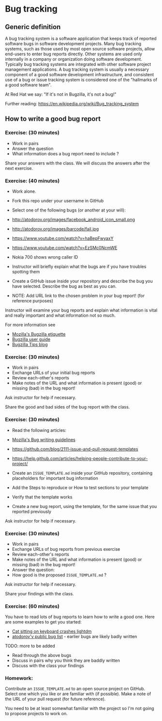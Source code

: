 # Bug tracking

## Generic definition

A bug tracking system is a software application that keeps track of reported
software bugs in software development projects. Many bug tracking systems,
such as those used by most open source software projects, allow end-users to
enter bug reports directly. Other systems are used only internally in a company
or organization doing software development. Typically bug tracking systems are
integrated with other software project management applications. A bug tracking
system is usually a necessary component of a good software development
infrastructure, and consistent use of a bug or issue tracking system is
considered one of the "hallmarks of a good software team".

At Red Hat we say: "If it's not in Bugzilla, it's not a bug!"

Further reading:
https://en.wikipedia.org/wiki/Bug_tracking_system


## How to write a good bug report

### Exercise: (30 minutes)

* Work in pairs
* Answer the question
* What information does a bug report need to include ?


Share your answers with the class. We will discuss the answers after the
next exercise.


### Exercise: (40 minutes)

* Work alone.
* Fork this repo under your username in GitHub
* Select one of the following bugs (or another at your will):
 * http://atodorov.org/images/facebook_android_icon_small.png
 * http://atodorov.org/images/barcode/fail.jpg
 * https://www.youtube.com/watch?v=haBepFwyaxY
 * https://www.youtube.com/watch?v=EzSMc0NcmWE
 * Nokia 700 shows wrong caller ID

* Instructor will briefly explain what the bugs are if you
have troubles spotting them

* Create a GitHub issue inside your repository and describe the bug
you have selected. Describe the bug as best as you can.
* NOTE: Add URL link to the chosen problem in your bug report! (for reference purposes)


Instructor will examine your bug reports and explain what information
is vital and really important and what information not so much.

For more information see

* [Mozilla's Bugzilla etiquette](https://bugzilla.mozilla.org/page.cgi?id=etiquette.html)
* [Bugzilla user guide](https://bugzilla.readthedocs.org/en/5.0/using/index.html)
* [Bugzilla Tips blog](https://bugzillatips.wordpress.com/)

### Exercise: (30 minutes)

* Work in pairs
* Exchange URLs of your initial bug reports
* Review each-other's reports
* Make notes of the URL and what information is present (good)
or missing (bad) in the bug report!

Ask instructor for help if necessary.

Share the good and bad sides of the bug report with the class.


### Exercise: (30 minutes)

* Read the following articles:
 * [Mozilla's Bug writing guidelines](https://developer.mozilla.org/en-US/docs/Mozilla/QA/Bug_writing_guidelines)
 * https://github.com/blog/2111-issue-and-pull-request-templates
 * https://help.github.com/articles/helping-people-contribute-to-your-project/

* Create an `ISSUE_TEMPLATE.md` inside your GitHub repository,
containing placeholders for important bug information
* Add the Steps to reproduce or How to test sections to your template
* Verify that the template works
* Create a new bug report, using the template, for the same issue that you
reported previously

Ask instructor for help if necessary.


### Exercise: (30 minutes)

* Work in pairs
* Exchange URLs of bug reports from previous exercise
* Review each-other's reports
* Make notes of the URL and what information is present (good)
or missing (bad) in the bug report!
* Answer the question:
* How good is the proposed `ISSUE_TEMPLATE.md` ?

Ask instructor for help if necessary.

Share your findings with the class.

### Exercise: (60 minutes)

You have to read lots of bug reports to learn how to write a good one.
Here are some examples to get you started:

* [Cat sitting on keyboard crashes lightdm ](https://bugs.launchpad.net/unity/+bug/1463112)
* [atodorov'v public bug list](http://red.ht/1QSLiC3) - earlier bugs are likely badly written

TODO: more to be added

* Read through the above bugs
* Discuss in pairs why you think they are baddly written
* Discuss with the class your findings

### Homework:

Contribute an `ISSUE_TEMPLATE.md` to an open source project on GitHub.
Select one which you like or are familiar with (if possible).
Make a note of the URL of your pull request (for future reference).

You need to be at least somewhat familiar with the project so I'm
not going to propose projects to work on.

